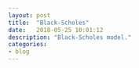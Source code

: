 ```yaml
---
layout: post
title:  "Black-Scholes"
date:   2018-05-25 10:01:12
description: "Black-Scholes model."
categories:
- blog
---
```

